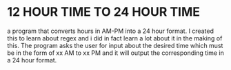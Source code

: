 
# 12 HOUR TIME TO 24 HOUR TIME
a program that converts hours in AM-PM into a 24 hour format. I created this to learn about regex and i did in fact learn a lot about it in the making of this. The program asks the user for input about the desired time which must be in the form of xx AM to xx PM and it will output the corresponding time in a 24 hour format. 